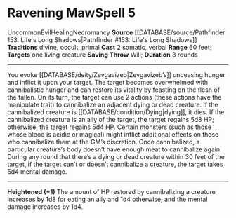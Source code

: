 ﻿---
actions: '[two-actions]'
component:
- Somatic
- Verbal
deity:
- '[[DATABASE/deity/Zevgavizeb|Zevgavizeb]]'
duration: 3 rounds
heighten: '+1'
heighten_level: 5, 6, 7, 8, 9, 10
id: '647'
level: '5'
name: Ravening Maw
range: 60 feet
rarity: Uncommon
saving_throw: Will
school: Necromancy
source: '[[DATABASE/source/Pathfinder 153. Life''s Long Shadows|Pathfinder #153: Life''s
  Long Shadows]]'
target: one living creature
tradition:
- Divine
- Occult
- Primal
trait:
- '[[DATABASE/trait/Evil|Evil]]'
- '[[DATABASE/trait/Healing|Healing]]'
- '[[DATABASE/trait/Necromancy|Necromancy]]'
- '[[DATABASE/trait/Uncommon|Uncommon]]'
type: Spell

---
# Ravening Maw<span class="item-type">Spell 5</span>

<span class="trait-uncommon item-trait">Uncommon</span><span class="item-trait">Evil</span><span class="item-trait">Healing</span><span class="item-trait">Necromancy</span>
**Source** [[DATABASE/source/Pathfinder 153. Life's Long Shadows|Pathfinder #153: Life's Long Shadows]]
**Traditions** divine, occult, primal
**Cast** <span class="action-icon">2</span> somatic, verbal
**Range** 60 feet; **Targets** one living creature
**Saving Throw** Will; **Duration** 3 rounds

---
You evoke [[DATABASE/deity/Zevgavizeb|Zevgavizeb’s]] unceasing hunger and inflict it upon your target. The target becomes overwhelmed with cannibalistic hunger and can restore its vitality by feasting on the flesh of the fallen. On its turn, the target can use 2 actions (these actions have the manipulate trait) to cannibalize an adjacent dying or dead creature. If the cannibalized creature is [[DATABASE/condition/Dying|dying]], it dies. If the cannibalized creature is an ally of the target, the target regains 5d8 HP; otherwise, the target regains 5d4 HP. Certain monsters (such as those whose blood is acidic or magical) might inflict additional effects on those who cannibalize them at the GM’s discretion. Once cannibalized, a particular creature’s body doesn’t have enough meat to cannibalize again. During any round that there’s a dying or dead creature within 30 feet of the target, if the target can’t or doesn’t cannibalize a creature, the target takes 5d4 mental damage.

---
**Heightened (+1)** The amount of HP restored by cannibalizing a creature increases by 1d8 for eating an ally and 1d4 otherwise, and the mental damage increases by 1d4.